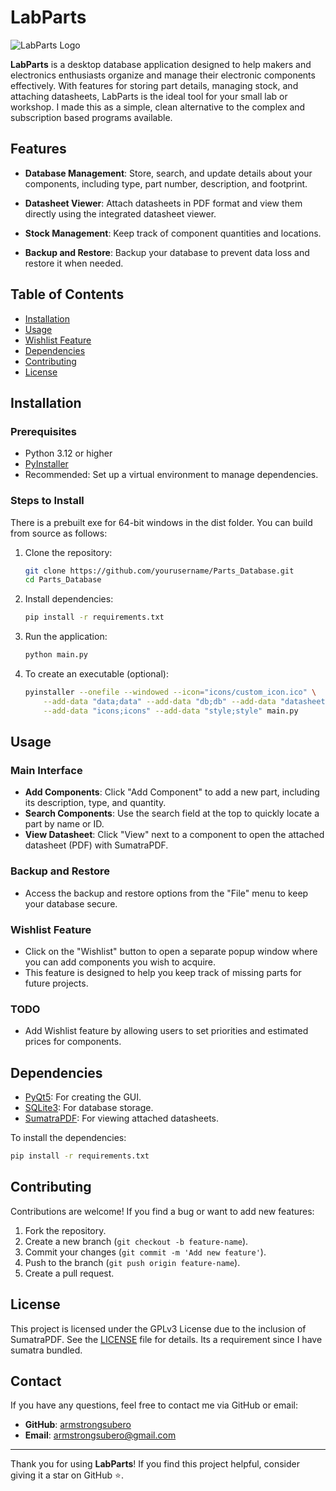# LabParts

![LabParts Logo](icons/transistor.ico)

**LabParts** is a desktop database application designed to help makers and electronics enthusiasts organize and manage their electronic components effectively. With features for storing part details, managing stock, and attaching datasheets, LabParts is the ideal tool for your small lab or workshop. I made this as a simple, clean alternative to the complex and subscription based programs available. 

## Features

- **Database Management**: Store, search, and update details about your components, including type, part number, description, and footprint.
- **Datasheet Viewer**: Attach datasheets in PDF format and view them directly using the integrated datasheet viewer.
- **Stock Management**: Keep track of component quantities and locations.
  
- **Backup and Restore**: Backup your database to prevent data loss and restore it when needed.

## Table of Contents
- [Installation](#installation)
- [Usage](#usage)
- [Wishlist Feature](#wishlist-feature)
- [Dependencies](#dependencies)
- [Contributing](#contributing)
- [License](#license)

## Installation

### Prerequisites
- Python 3.12 or higher
- [PyInstaller](https://pyinstaller.org/)
- Recommended: Set up a virtual environment to manage dependencies.

### Steps to Install
There is a prebuilt exe for 64-bit windows in the dist folder. You can build from source as follows:

1. Clone the repository:
    ```sh
    git clone https://github.com/yourusername/Parts_Database.git
    cd Parts_Database
    ```

2. Install dependencies:
    ```sh
    pip install -r requirements.txt
    ```

3. Run the application:
    ```sh
    python main.py
    ```

4. To create an executable (optional):
    ```sh
    pyinstaller --onefile --windowed --icon="icons/custom_icon.ico" \
        --add-data "data;data" --add-data "db;db" --add-data "datasheets;datasheets" \
        --add-data "icons;icons" --add-data "style;style" main.py
    ```

## Usage

### Main Interface
- **Add Components**: Click "Add Component" to add a new part, including its description, type, and quantity.
- **Search Components**: Use the search field at the top to quickly locate a part by name or ID.
- **View Datasheet**: Click "View" next to a component to open the attached datasheet (PDF) with SumatraPDF.

### Backup and Restore
- Access the backup and restore options from the "File" menu to keep your database secure.

### Wishlist Feature
- Click on the "Wishlist" button to open a separate popup window where you can add components you wish to acquire.
- This feature is designed to help you keep track of missing parts for future projects.

### TODO
- Add Wishlist feature by allowing users to set priorities and estimated prices for components.

## Dependencies

- [PyQt5](https://pypi.org/project/PyQt5/): For creating the GUI.
- [SQLite3](https://www.sqlite.org/index.html): For database storage.
- [SumatraPDF](https://www.sumatrapdfreader.org/): For viewing attached datasheets.

To install the dependencies:
```sh
pip install -r requirements.txt
```

## Contributing

Contributions are welcome! If you find a bug or want to add new features:
1. Fork the repository.
2. Create a new branch (`git checkout -b feature-name`).
3. Commit your changes (`git commit -m 'Add new feature'`).
4. Push to the branch (`git push origin feature-name`).
5. Create a pull request.

## License

This project is licensed under the GPLv3 License due to the inclusion of SumatraPDF. See the [LICENSE](LICENSE) file for details. Its a requirement since I have sumatra bundled.

## Contact

If you have any questions, feel free to contact me via GitHub or email: 
- **GitHub**: [armstrongsubero](https://github.com/ArmstrongSubero)
- **Email**: [armstrongsubero@gmail.com](mailto:armstrongsuber@gmail.com)

---

Thank you for using **LabParts**! If you find this project helpful, consider giving it a star on GitHub ⭐.

